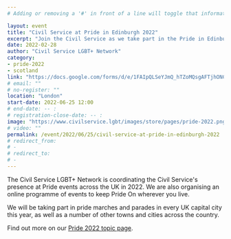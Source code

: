 ```yaml
---
# Adding or removing a '#' in front of a line will toggle that information off and on from being processed. 

layout: event
title: "Civil Service at Pride in Edinburgh 2022"
excerpt: "Join the Civil Service as we take part in the Pride in Edinburgh parade."
date: 2022-02-28
author: "Civil Service LGBT+ Network"
category: 
- pride-2022
- scotland
link: "https://docs.google.com/forms/d/e/1FAIpQLSeYJmQ_hTZoMQsgAFTjhONCPNBYGJi0VUNCJYVt1r-NbWpw8Q/viewform?usp=sf_link"
# email: ""
# no-register: ""
location: "London"
start-date: 2022-06-25 12:00
# end-date: -- :
# registration-close-date: -- :
image: "https://www.civilservice.lgbt/images/store/pages/pride-2022.png"
# video: ""
permalink: /event/2022/06/25/civil-service-at-pride-in-edinburgh-2022
# redirect_from: 
# - 
# redirect_to: 
# - 
---
```


The Civil Service LGBT+ Network is coordinating the Civil Service's presence at Pride events across the UK in 2022. We are also organising an online programme of events to keep Pride On wherever you live.

We will be taking part in pride marches and parades in every UK capital city this year, as well as a number of other towns and cities across the country.

Find out more on our [Pride 2022 topic page](/pride-2022).
